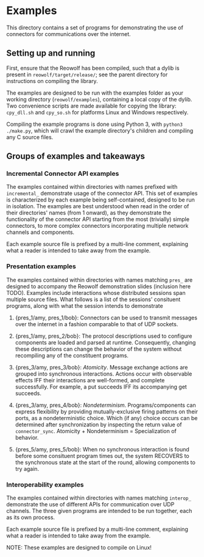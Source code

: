 # Examples
This directory contains a set of programs for demonstrating the use of connectors for communications over the internet.

## Setting up and running
First, ensure that the Reowolf has been compiled, such that a dylib is present in `reowolf/target/release/`; see the parent directory for instructions on compiling the library.

The examples are designed to be run with the examples folder as your working directory (`reowolf/examples`), containing a local copy of the dylib. Two convenience scripts are made available for copying the library: `cpy_dll.sh` and `cpy_so.sh` for platforms Linux and Windows respectively.

Compiling the example programs is done using Python 3, with `python3 ./make.py`, which will crawl the example directory's children and compiling any C source files. 

## Groups of examples and takeaways
### Incremental Connector API examples
The examples contained within directories with names prefixed with `incremental_` demonstrate usage of the connector API. This set of examples is characterized by each example being self-contained, designed to be run in isolation. The examples are best understood when read in the order of their directories' names (from 1 onward), as they demonstrate the functionality of the connector API starting from the most (trivially) simple connectors, to more complex connectors incorporating multiple network channels and components.

Each example source file is prefixed by a multi-line comment, explaining what a reader is intended to take away from the example.

### Presentation examples
The examples contained within directories with names matching `pres_` are designed to accompany the Reowolf demonstration slides (inclusion here TODO).
Examples include interactions whose distributed sessions span multiple source files. What follows is a list of the sessions' consituent programs, along with what the session intends to demonstrate

1. {pres_1/amy, pres_1/bob}: Connectors can be used to transmit messages over the internet in a fashion comparable to that of UDP sockets.

2. {pres_1/amy, pres_2/bob}: The protocol descriptions used to configure components are loaded and parsed at runtime. Consequently, changing these descriptions can change the behavior of the system without recompiling any of the constituent programs.
2. {pres_3/amy, pres_3/bob}: *Atomicity*. Message exchange actions are grouped into synchronous interactions. Actions occur with observable effects IFF their interactions are well-formed, and complete successfully. For example, a put succeeds IFF its accompanying get succeeds.
2. {pres_3/amy, pres_4/bob}: *Nondeterminism*. Programs/components can express flexibility by providing mutually-exclusive firing patterns on their ports, as a nondeterministic choice. Which (if any) choice occurs can be determined after synchronization by inspecting the return value of `connector_sync`. Atomicity + Nondeterminism = Specialization of behavior.
2. {pres_5/amy, pres_5/bob}: When no synchronous interaction is found before some consituent program times out, the system RECOVERS to the synchronous state at the start of the round, allowing components to try again.

### Interoperability examples
The examples contained within directories with names matching `interop_` demonstrate the use of different APIs for communication over UDP channels. The three given programs are intended to be run together, each as its own process.

Each example source file is prefixed by a multi-line comment, explaining what a reader is intended to take away from the example.

NOTE: These examples are designed to compile on Linux!